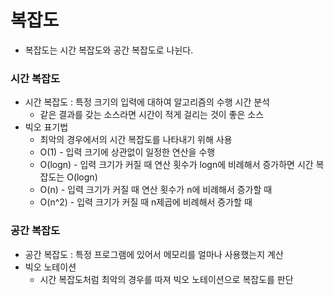 # 복잡도
- 복잡도는 시간 복잡도와 공간 복잡도로 나뉜다.
### 시간 복잡도
- 시간 복잡도 : 특정 크기의 입력에 대하여 알고리즘의 수행 시간 분석
  - 같은 결과를 갖는 소스라면 시간이 적게 걸리는 것이 좋은 소스
- 빅오 표기법
  - 최악의 경우에서의 시간 복잡도를 나타내기 위해 사용
  - O(1) - 입력 크기에 상관없이 일정한 연산을 수행
  - O(logn) - 입력 크기가 커질 때 연산 횟수가 logn에 비례해서 증가하면 시간 복잡도는 O(logn)
  - O(n) - 입력 크기가 커질 때 연산 횟수가 n에 비례해서 증가할 때
  - O(n^2) - 입력 크기가 커질 때 n제곱에 비례해서 증가할 때
### 공간 복잡도
- 공간 복잡도 : 특정 프로그램에 있어서 메모리를 얼마나 사용했는지 계산
- 빅오 노테이션
  - 시간 복잡도처럼 최악의 경우를 따져 빅오 노테이션으로 복잡도를 판단
